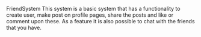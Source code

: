 FriendSystem
This system is a basic system that has a functionality to create user,
make post on profile pages, share the posts and like or comment upon these.
As a feature it is also possible to chat with the friends that you have.
